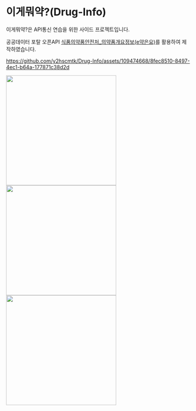 # 이게뭐약?(Drug-Info)

이게뭐약?은 API통신 연습을 위한 사이드 프로젝트입니다.

공공데이터 포탈 오픈API [식품의약품안전처_의약품개요정보(e약은요)](https://www.data.go.kr/data/15075057/openapi.do)를 활용하여 제작하였습니다.

https://github.com/y2hscmtk/Drug-Info/assets/109474668/8fec8510-8497-4ec1-b64a-177871c38d2d

<p float="left">
  <img src="https://github.com/y2hscmtk/Drug-Info/assets/109474668/8ba13a94-4766-4f7b-ae52-d229cf0f2474" width="300"/>
  <img src="https://github.com/y2hscmtk/Drug-Info/assets/109474668/b4c472bb-e2e0-4b3b-8338-3b6fbe6c344b" width="300"/>
  <img src="https://github.com/y2hscmtk/Drug-Info/assets/109474668/ae6c9a14-0eb3-46b5-bbbc-e9c64e28cac8" width="300"/>
</p>
